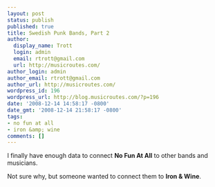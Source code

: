```yaml
---
layout: post
status: publish
published: true
title: Swedish Punk Bands, Part 2
author:
  display_name: Trott
  login: admin
  email: rtrott@gmail.com
  url: http://musicroutes.com/
author_login: admin
author_email: rtrott@gmail.com
author_url: http://musicroutes.com/
wordpress_id: 196
wordpress_url: http://blog.musicroutes.com/?p=196
date: '2008-12-14 14:58:17 -0800'
date_gmt: '2008-12-14 21:58:17 -0800'
tags:
- no fun at all
- iron &amp; wine
comments: []
---
```

<p>I finally have enough data to connect <strong>No Fun At All</strong> to other bands and musicians.</p>
<p>Not sure why, but someone wanted to connect them to <strong>Iron &amp; Wine</strong>.